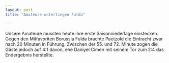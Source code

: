 ```yaml
---
layout: post
title: "Amateure unterliegen Fulda"

---
```


Unsere Amateure mussten heute ihre erste Saisonniederlage einstecken. Gegen den Mitfavoriten Borussia Fulda brachte Paetzold die Eintracht zwar nach 20 Minuten in Führung. Zwischen der 55. und 72. Minute zogen die Gäste jedoch auf 4:1 davon, ehe Daniyel Cimen mit seinem Tor zum 2:4 das Endergebnis herstellte.


